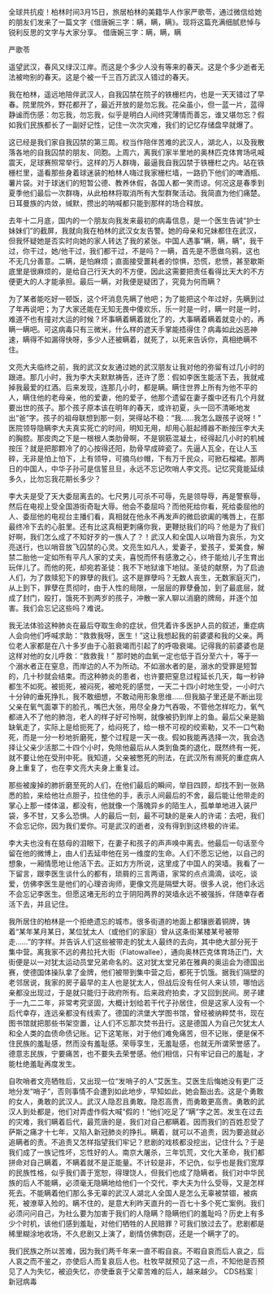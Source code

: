 全球共抗疫！柏林时间3月15日，旅居柏林的美籍华人作家严歌苓，通过微信给她的朋友们发来了一篇文字《借唐婉三字：瞒，瞒，瞒》。现将这篇充满细腻悲悼与锐利反思的文字与大家分享。 借唐婉三字：瞒，瞒，瞒

严歌苓

遥望武汉，春风又绿汉江岸。而这是个多少人没有等来的春天。这是个多少逝者无法被吻别的春天。这是个被一千三百万武汉人错过的春天。

我在柏林，遥远地陪伴武汉人，自我囚禁在院子的铁栅栏内，也是一天天错过了早春。院里院外，野花都开了，最近开放的是勿忘我。花朵虽小，但一蓝一片，蓝得静谧而伤感：勿忘我，勿忘我，似乎是明白人间终究薄情而善忘，谁又堪勿忘？假如我们民族都长了一副好记性，记住一次次灾难，我们的记忆存储盘早就爆了。

这已经是我们家自我囚禁的第三周。权当作陪伴苦难的武汉人，湖北人，以及我散落各地的自我囚禁的朋友、同胞。上周六，离我们家半里地的奥林匹克体育场吼喊震天，足球赛照常举行。这样的万人群嗨，最逼我自我囚禁于铁栅栏之内。站在铁栅栏里，遥看那些身着球迷装的柏林人嗨过我家栅栏墙，一路扔下他们的啤酒瓶、薯片袋。对于球迷们的短暂公德、教养休假，各国人都一笑而谅。何况这是春季到夏季他们最后一次群嗨，从此柏林将取消所有大型群聚活动。我简直为他们痛楚。日耳曼族的内敛，缄默，攒出的呐喊都只能到那样的场合释放。

去年十二月底，国内的一个朋友向我发来最初的病毒信息，是一个医生告诫“护士妹妹们”的截屏，我就向我在柏林的武汉女友告警。她的母亲和兄妹都住在武汉，但我怀疑她是否实时向她的家人转达了我的紧张。中国人遇事“瞒，瞒，瞒”，我干过，你干过，她/他干过，我们都干过，不是吗？一瞒，首先是不愿做乌鸦，这也不无几分善意。二瞒，是怕麻烦；直面接受噩耗者的惊惧，恐慌，悲愤，甚至歇斯底里是很麻烦的，是给自己行天大的不方便，因此这需要把责任看得比天大的不方便更大的人才能承担。最后一瞒，对我便是疑团了，究竟为何而瞒？

为了某者能吃好一顿饭，这个坏消息先瞒了他吧；为了能把这个年过好，先瞒到过了年再说吧；为了大家还能在无知无畏中傻欢乐，乐一时是一时，瞒一时是一时，难道不也有撞对大运的时候？坏事瞒着瞒着就化了的，大事瞒着瞒着就变小的，再瞒一瞒吧。可这病毒只有三微米，什么样的遮天手掌能捂得住？病毒如此凶恶神速，瞒得不如漏得快呀，多少人还被瞒着，就死了，以死来告诉你，真相绝瞒不住。

文亮大夫临终之前，我的武汉女友通过她的武汉朋友让我对他的弥留有过几小时的跟进。那几小时，我为李大夫默默祷告，还许了愿：假如李医生能活下去，我就戒掉我最爱的红酒。后来发现，连那几小时，都是瞒。瞒住世界上所有为他不平的人，瞒住他的老母亲，他的爱妻，他的爱子，他那个遗留在妻子腹中还有几个月就要出世的孩子。那个孩子原本该在明年的春天，或许初夏，头一回不清晰地发出“爸”字。孩子的祖母联想到那一刻，哭得站不稳：“我……我怎么跟孩子说呀！” 医院领导隐瞒李大夫真实死亡的时间，明知无用，却用心脏起搏器不断按压李大夫的胸腔。那皮肉之下是一根根人类肋骨啊，不是钢筋混凝土，经得起几小时的机械按压？就是把那颗冷了的心按得还阳，肋骨早成碎瓷了。先逼人瓦全，在让人玉碎，无非是怕上怕下，上有领导，可摘乌纱帽，下有万千民众，可掀石榴裙。那两日的中国人，中华子孙可是信誓旦旦，永远不忘记吹哨人李文亮。记忆究竟能延续多久，比勿忘我花期长多少？

李大夫是受了天大委屈离去的。七尺男儿可杀不可辱，先是领导辱，再是警察辱，然后在电视上受全国游街奇耻大辱。他会不委屈吗？而他死给你看，死给委屈他的人、委屈他的电视台主播们看，真相就在他永不再发声的微启欲阖的嘴唇上，在那最终冷下去的心脏里。还有比这真相更刺痛你我，更鞭挞我们的吗？他是为了我们好啊，我们怎么成了不知好歹的一族人了？！武汉人和全国人以哨音为哀乐，为文亮送行，也以哨音放飞囚禁的心灵。文亮生如凡人，爱妻子，爱孩子，爱美食，解禁二胎他一定如所有平凡人家的丈夫，喜悦而怀有感激之心，终于能给儿子生育出玩伴儿了。而他的死，却宛若圣徒：我不下地狱谁下地狱。圣徒的献祭，为了启迪人们，为了救赎犯下的罪孽的我们。这不是罪孽吗？无数人丧生，无数家庭灭门，从上到下，罪孽在贯彻时，由于人性的局限，一层层的罪孽叠加，到了最底层，就成了封门，殴打，饿死不到两岁的孩子，冲散一家人聊以消磨的牌局，并逐个加害。我们会忘记这些吗？难说。

我无法体验这种肺炎在最后夺取生命的症状，但凭着许多医护人员的叙述，重症病人会向他们呼喊求助：“救救我呀，医生！”这让我想起我的前婆婆和我的父亲。两位老人家都是在八十多岁由于心脏衰竭而引起了的呼吸衰竭。记得我的前婆婆也是这样对他的女儿呼救：“救救我！” 那时她的血氧一定也低于百分至六十，等于一个溺水者正在窒息，而岸边的人不为所动。不如溺水者的是，溺水的受罪是短暂的，几十秒就会结束。而这种肺炎的患者，也许要把窒息过程延长几天，每一秒钟都生不如死。被扼死，被闷死，被呛死的感觉，一天二十四小时地生受，一小时六十分钟的垂死挣扎，我不敢细想，不敢动用形象思维……但我脑子里还是不断出现父亲在氧气面罩下的脸孔，嘴巴大张，用尽全身力气吞吸，不管他怎样吃力，氧气都进入不了他的肺泡，老人的样子好可怜啊，就像被扔到岸上的鱼。最后父亲是脑缺氧走了，实际上是给扼死了，给闷死了，给一根不可视的绞索勒，又不一口气勒死，而是一分一秒地折磨死，整个过程是一天一夜。假如我能再选择一次，我会选择让父亲少活那二十四个小时，免除他最后从人类到鱼类的退化，既然终有一死，就不要让他在受刑中死。我知道，父亲被憋死的刑法，在武汉所有濒死的重症病人身上重复了，也在李文亮大夫身上重复过。

那些被废掉的肺折磨至死的人们，在他们最后的瞬间，举目四顾，却找不到一张熟悉的脸，来给他壮点胆子，拉住他的手，表示人间最后的不舍，最后能让他带走的掌心上那一缕体温，都没有，他就像一个落魄异乡的陌生人，孤单单地进入装尸袋，多不甘，又多么恐惧。人的最后一刻，最不可缺的是亲人的许诺：去吧，我们不会忘记你，因为我们爱你。可是武汉的逝者，没有得到到这终极的许诺。

李大夫也没有在慈母的泪眼下，在妻子和孩子的声声唤中离去。他最后一句话至今留在他的微博上，由人们去延申他在另一维度的生命。人们不愿忘记他，以自己的想象，一厢情愿地让他活下去。正如方方所说，这里成了中国人的哭墙。我看了一下留言，跟李医生谈什么的都有，琐屑的三言两语，家常的点点滴滴，谈吃，谈爱，仿佛李医生是他们的心理咨询师，更像文亮是隔壁大哥。很多人说，他们永远不会忘记李医生。但愿这堵无形的立于阴阳两界的哭墙永远不被强拆，伴随幸存者活下去，并且记住。

我所居住的柏林是一个拒绝遗忘的城市。很多街道的地面上都镶嵌着铜牌，铸着“某年某月某日，某位犹太人（或他们的家庭）曾从这条街某楼某号被带走……”的字样。并告诉人们这些被带走的犹太人最终的去向，其中绝大部分死于集中营。离我家不远的弗拉托大街（Flatowallee），通向奥林匹克体育场正门，大街便是以一对犹太运动员堂兄弟命名的。这对犹太堂兄弟在雅典的奥运会为德国出赛，使德国体操队拿了金牌，他们被带到集中营之后，都死于饥饿。据我们隔壁的老邻居说，我家的房子最早的主人也是犹太人，但战后没有任何人来认领，哪怕远亲都没出现过，于是就只能归于政府所有。后来政府拍卖，才又回到民间。房子建于一九二二年，非常考究坚固，大概计划给若干代子孙居住，但是这家人没有一个后代幸存，连远亲都没有线索了。德国的洪堡大学图书馆，曾经被纳粹焚书，现在图书馆就把那些书架空置，让人们不忘那次焚书丑行。这是德国人为自己欠犹太人和全人类的血债命债记账。记下这笔账，对于他们难免痛苦，但不记账，便是保不住民族的羞耻感，然而没有羞耻感。荣辱孪生，无羞耻感，也就无所谓荣誉感了。德意志民族，宁要痛苦，也不要失去荣誉感。他们相信，只有牢记自己的羞耻，才能杜绝羞耻再度发生。

自吹哨者文亮牺牲后，又出现一位“发哨子的人”艾医生。艾医生后悔她没有更广泛地分发“哨子“，否则事情不会遭到如此地步，早知如此，她会豁出去。这是个勇敢的女人，勇敢的武汉人。武汉人隐忍且勇敢。隐忍高贵，而勇敢更高贵。勇敢的武汉人到处都是，他们对弄虚作假大喊“假的！”他们吃足了“瞒”字之苦。发生在过去的灾难，我们瞒着后代，最荒唐的是，我们对自己都瞒着。因而我们的百姓忍受了萨斯之痛才十七年，又陷入新冠肺炎的挣扎。瞒着，就可以不追责，因为要追就必追瞒者的责。不追责又怎样指望我们牢记？悲剧的戏核都没挖出，记住什么？于是我们成了一族记性坏，忘性好的人。南京大屠杀，三年饥荒，文化大革命，我们都拼命对自己瞒着，不瞒着就不是正能量。不计较是非，不记仇，似乎也是我们宽厚的民族性格，似乎我们善于宽恕，得理饶人，但我们也成了隐瞒者。我们对中华民族的后人不能瞒，必须毫无隐瞒地给他们一个交代，李大夫为什么受辱，又是怎样死去。不能瞒着他们那么多无辜的武汉人湖北人全国人是怎么无辜被禁锢，被病死，被潦草入殓的。瞒不住的，是意大利昨天直升的一百七十多个死亡案例。我们必须问问自己，为社么要为加害于我们的人隐瞒？隐瞒他们的羞耻吗？历史上有多少个时机，该他们感到羞耻，对他们牺牲的人民赔罪？可我们放过去了。悲剧都是稀里糊涂地收场，不久悲剧又上演了，剧情仿佛剽窃，还是一个瞒字了的。

我们民族之所以苦难，因为我们两千年来一直不暇自哀。不暇自哀而后人哀之，后人哀之而不鉴之，亦使后人而复哀后人也。杜牧早就预见了这一点，不知他是否预见了人为失忆，被迫失忆，亦使垂哀于父辈苦难的后人，越来越少。 CDS档案｜新冠病毒


